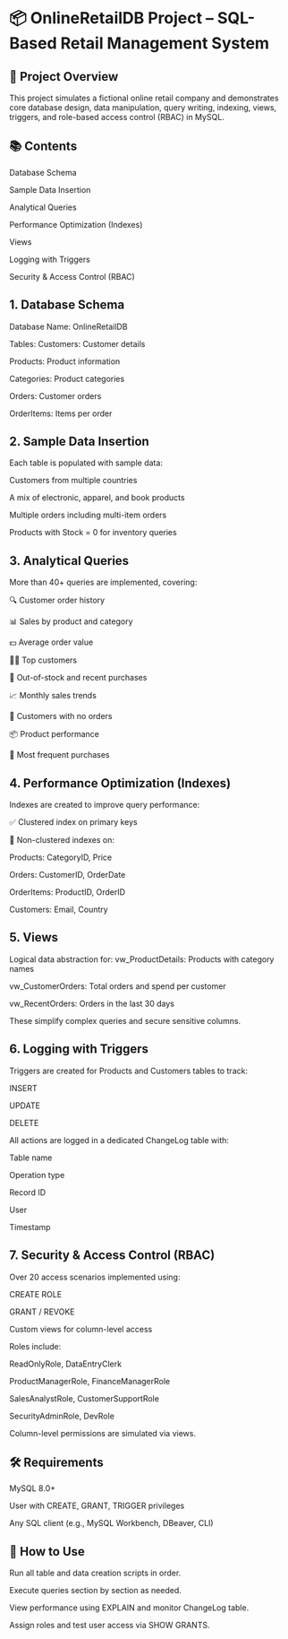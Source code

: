 # 📦 OnlineRetailDB Project – SQL-Based Retail Management System
## 🧾 Project Overview
This project simulates a fictional online retail company and demonstrates core database design, data manipulation, query writing, indexing, views, triggers, and role-based access control (RBAC) in MySQL.

## 📚 Contents
Database Schema

Sample Data Insertion

Analytical Queries

Performance Optimization (Indexes)

Views

Logging with Triggers

Security & Access Control (RBAC)

## 1. Database Schema
Database Name: OnlineRetailDB

Tables:
Customers: Customer details

Products: Product information

Categories: Product categories

Orders: Customer orders

OrderItems: Items per order

## 2. Sample Data Insertion
Each table is populated with sample data:

Customers from multiple countries

A mix of electronic, apparel, and book products

Multiple orders including multi-item orders

Products with Stock = 0 for inventory queries

## 3. Analytical Queries
More than 40+ queries are implemented, covering:

🔍 Customer order history

📊 Sales by product and category

💵 Average order value

🧑‍💼 Top customers

🛒 Out-of-stock and recent purchases

📈 Monthly sales trends

🚨 Customers with no orders

📦 Product performance

🔁 Most frequent purchases

## 4. Performance Optimization (Indexes)
Indexes are created to improve query performance:

✅ Clustered index on primary keys

🔎 Non-clustered indexes on:

Products: CategoryID, Price

Orders: CustomerID, OrderDate

OrderItems: ProductID, OrderID

Customers: Email, Country

## 5. Views
Logical data abstraction for:
vw_ProductDetails: Products with category names

vw_CustomerOrders: Total orders and spend per customer

vw_RecentOrders: Orders in the last 30 days

These simplify complex queries and secure sensitive columns.

## 6. Logging with Triggers
Triggers are created for Products and Customers tables to track:

INSERT

UPDATE

DELETE

All actions are logged in a dedicated ChangeLog table with:

Table name

Operation type

Record ID

User

Timestamp

## 7. Security & Access Control (RBAC)
Over 20 access scenarios implemented using:

CREATE ROLE

GRANT / REVOKE

Custom views for column-level access

Roles include:

ReadOnlyRole, DataEntryClerk

ProductManagerRole, FinanceManagerRole

SalesAnalystRole, CustomerSupportRole

SecurityAdminRole, DevRole

Column-level permissions are simulated via views.

## 🛠️ Requirements

MySQL 8.0+

User with CREATE, GRANT, TRIGGER privileges

Any SQL client (e.g., MySQL Workbench, DBeaver, CLI)

## 📂 How to Use
Run all table and data creation scripts in order.

Execute queries section by section as needed.

View performance using EXPLAIN and monitor ChangeLog table.

Assign roles and test user access via SHOW GRANTS.
